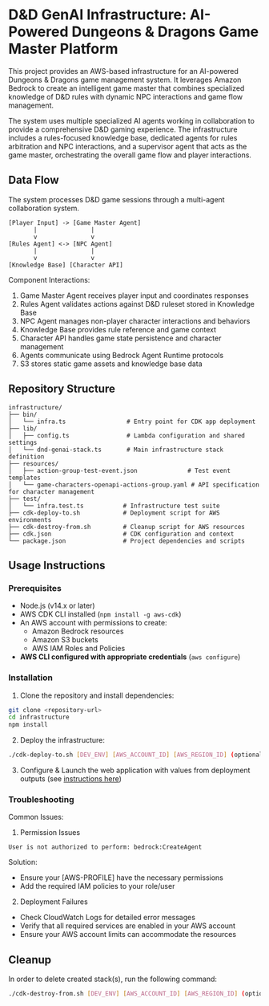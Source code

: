# D&D GenAI Infrastructure: AI-Powered Dungeons & Dragons Game Master Platform

This project provides an AWS-based infrastructure for an AI-powered Dungeons & Dragons game management system. It leverages Amazon Bedrock to create an intelligent game master that combines specialized knowledge of D&D rules with dynamic NPC interactions and game flow management.

The system uses multiple specialized AI agents working in collaboration to provide a comprehensive D&D gaming experience. The infrastructure includes a rules-focused knowledge base, dedicated agents for rules arbitration and NPC interactions, and a supervisor agent that acts as the game master, orchestrating the overall game flow and player interactions.

## Data Flow
The system processes D&D game sessions through a multi-agent collaboration system.

```ascii
[Player Input] -> [Game Master Agent]
       |               |
       v               v
[Rules Agent] <-> [NPC Agent]
       |               |
       v               v
[Knowledge Base] [Character API]
```

Component Interactions:
1. Game Master Agent receives player input and coordinates responses
2. Rules Agent validates actions against D&D ruleset stored in Knowledge Base
3. NPC Agent manages non-player character interactions and behaviors
4. Knowledge Base provides rule reference and game context
5. Character API handles game state persistence and character management
6. Agents communicate using Bedrock Agent Runtime protocols
7. S3 stores static game assets and knowledge base data

## Repository Structure
```
infrastructure/
├── bin/
│   └── infra.ts                 # Entry point for CDK app deployment
├── lib/
│   ├── config.ts                # Lambda configuration and shared settings
│   └── dnd-genai-stack.ts       # Main infrastructure stack definition
├── resources/
│   ├── action-group-test-event.json              # Test event templates
│   └── game-characters-openapi-actions-group.yaml # API specification for character management
├── test/
│   └── infra.test.ts           # Infrastructure test suite
├── cdk-deploy-to.sh            # Deployment script for AWS environments
├── cdk-destroy-from.sh         # Cleanup script for AWS resources
├── cdk.json                    # CDK configuration and context
└── package.json                # Project dependencies and scripts
```

## Usage Instructions
### Prerequisites
- Node.js (v14.x or later)
- AWS CDK CLI installed (`npm install -g aws-cdk`)
- An AWS account with permissions to create:
  - Amazon Bedrock resources
  - Amazon S3 buckets
  - AWS IAM Roles and Policies
- **AWS CLI configured with appropriate credentials** (`aws configure`)

### Installation

1. Clone the repository and install dependencies:
```bash
git clone <repository-url>
cd infrastructure
npm install
```

2. Deploy the infrastructure:
```bash
./cdk-deploy-to.sh [DEV_ENV] [AWS_ACCOUNT_ID] [AWS_REGION_ID] (optional)[AWS_PROFILE_NAME]
```

3. Configure & Launch the web application with values from deployment outputs (see [instructions here](./../frontend/README.md))

### Troubleshooting

Common Issues:

1. Permission Issues
```
User is not authorized to perform: bedrock:CreateAgent
```
Solution:
- Ensure your [AWS-PROFILE] have the necessary permissions
- Add the required IAM policies to your role/user

2. Deployment Failures
- Check CloudWatch Logs for detailed error messages
- Verify that all required services are enabled in your AWS account
- Ensure your AWS account limits can accommodate the resources

## Cleanup
In order to delete created stack(s), run the following command:
```bash
./cdk-destroy-from.sh [DEV_ENV] [AWS_ACCOUNT_ID] [AWS_REGION_ID] (optional)[AWS_PROFILE_NAME]
```
